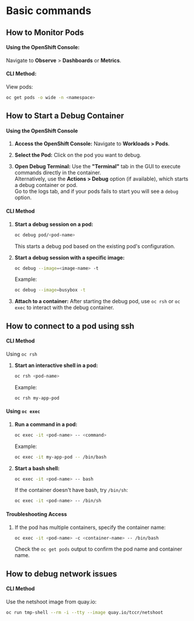 # Basic commands

## **How to Monitor Pods**
#### Using the OpenShift Console:
Navigate to **Observe** > **Dashboards** or **Metrics**.
#### CLI Method:
View pods:
```bash
oc get pods -o wide -n <namespace>
```

## **How to Start a Debug Container**
#### **Using the OpenShift Console**
1. **Access the OpenShift Console:**
   Navigate to **Workloads > Pods**.

2. **Select the Pod:**
   Click on the pod you want to debug.

3. **Open Debug Terminal:**
   Use the **"Terminal"** tab in the GUI to execute commands directly in the container.  
   Alternatively, use the **Actions > Debug** option (if available), which starts a debug container or pod.  
   Go to the logs tab, and if your pods fails to start you will see a `debug` option.

#### **CLI Method**
1. **Start a debug session on a pod:**
    ```bash
    oc debug pod/<pod-name>
    ```
   This starts a debug pod based on the existing pod's configuration.

2. **Start a debug session with a specific image:**
    ```bash
    oc debug --image=<image-name> -t
    ```
   Example:
    ```bash
    oc debug --image=busybox -t
    ```
3. **Attach to a container:**
   After starting the debug pod, use `oc rsh` or `oc exec` to interact with the debug container.

## **How to connect to a pod using ssh**
#### **CLI Method**
Using `oc rsh`
1. **Start an interactive shell in a pod:**
    ```bash
    oc rsh <pod-name>
    ```
   Example:
      ```bash
      oc rsh my-app-pod
      ```
#### **Using `oc exec`**
1. **Run a command in a pod:**
    ```bash
    oc exec -it <pod-name> -- <command>
    ```
   Example:
    ```bash
    oc exec -it my-app-pod -- /bin/bash
    ```

2. **Start a bash shell:**
    ```bash
    oc exec -it <pod-name> -- bash
    ```
   If the container doesn't have bash, try `/bin/sh`:
    ```bash
    oc exec -it <pod-name> -- /bin/sh
    ```

#### **Troubleshooting Access**
1. If the pod has multiple containers, specify the container name:
    ```bash
    oc exec -it <pod-name> -c <container-name> -- /bin/bash
    ```
   Check the `oc get pods` output to confirm the pod name and container name.

## **How to debug network issues**
#### **CLI Method**
Use the netshoot image from quay.io:
```bash
oc run tmp-shell --rm -i --tty --image quay.io/tccr/netshoot
```
